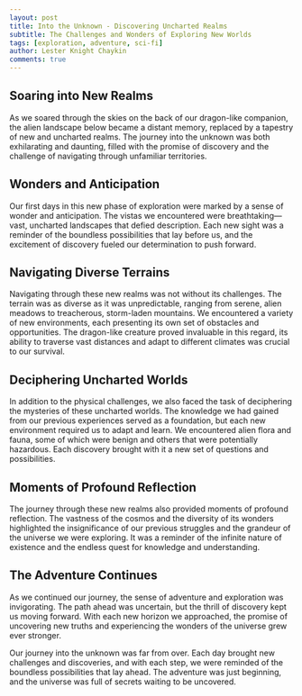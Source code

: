 ```yaml
---
layout: post
title: Into the Unknown - Discovering Uncharted Realms
subtitle: The Challenges and Wonders of Exploring New Worlds
tags: [exploration, adventure, sci-fi]
author: Lester Knight Chaykin
comments: true
---
```


## Soaring into New Realms
As we soared through the skies on the back of our dragon-like companion, the alien landscape below became a distant memory, replaced by a tapestry of new and uncharted realms. The journey into the unknown was both exhilarating and daunting, filled with the promise of discovery and the challenge of navigating through unfamiliar territories.

## Wonders and Anticipation
Our first days in this new phase of exploration were marked by a sense of wonder and anticipation. The vistas we encountered were breathtaking—vast, uncharted landscapes that defied description. Each new sight was a reminder of the boundless possibilities that lay before us, and the excitement of discovery fueled our determination to push forward.

## Navigating Diverse Terrains
Navigating through these new realms was not without its challenges. The terrain was as diverse as it was unpredictable, ranging from serene, alien meadows to treacherous, storm-laden mountains. We encountered a variety of new environments, each presenting its own set of obstacles and opportunities. The dragon-like creature proved invaluable in this regard, its ability to traverse vast distances and adapt to different climates was crucial to our survival.

## Deciphering Uncharted Worlds
In addition to the physical challenges, we also faced the task of deciphering the mysteries of these uncharted worlds. The knowledge we had gained from our previous experiences served as a foundation, but each new environment required us to adapt and learn. We encountered alien flora and fauna, some of which were benign and others that were potentially hazardous. Each discovery brought with it a new set of questions and possibilities.

## Moments of Profound Reflection
The journey through these new realms also provided moments of profound reflection. The vastness of the cosmos and the diversity of its wonders highlighted the insignificance of our previous struggles and the grandeur of the universe we were exploring. It was a reminder of the infinite nature of existence and the endless quest for knowledge and understanding.

## The Adventure Continues
As we continued our journey, the sense of adventure and exploration was invigorating. The path ahead was uncertain, but the thrill of discovery kept us moving forward. With each new horizon we approached, the promise of uncovering new truths and experiencing the wonders of the universe grew ever stronger.

Our journey into the unknown was far from over. Each day brought new challenges and discoveries, and with each step, we were reminded of the boundless possibilities that lay ahead. The adventure was just beginning, and the universe was full of secrets waiting to be uncovered.